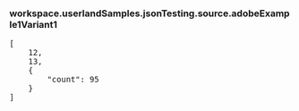 ### workspace.userlandSamples.jsonTesting.source.adobeExample1Variant1
<pre>[    12,    13,    {        "count": 95    }]
</pre>